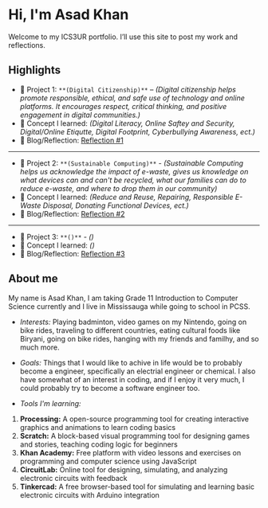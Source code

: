 # Hi, I'm Asad Khan
Welcome to my ICS3UR portfolio. I’ll use this site to post my work and reflections.

## Highlights
- 🔧 Project 1: `**(Digital Citizenship)**` – *(Digital citizenship helps promote responsible, ethical, and safe use of technology and online platforms. It encourages respect, critical thinking, and positive engagement in digital communities.)*
- 🧠 Concept I learned: *(Digital Literacy, Online Saftey and Security, Digital/Online Etiqutte, Digital Footprint, Cyberbullying Awareness, ect.)*
- 📝 Blog/Reflection: [Reflection #1](./posts/first_reflection.md)
---
- 🔧 Project 2: `**(Sustainable Computing)**` - *(Sustainable Computing helps us acknowledge the impact of e-waste, gives us knowledge on what devices can and can't be recycled, what our families can do to reduce e-waste, and where to drop them in our community)*
- 🧠 Concept I learned: *(Reduce and Reuse, Repairing, Responsible E-Waste Disposal, Donating Functional Devices, ect.)*
- 📝 Blog/Reflection: [Reflection #2](./posts/second_reflection.md)
---
- 🔧 Project 3: `**()**` - *()*
- 🧠 Concept I learned: *()*
- 📝 Blog/Reflection: [Reflection #3](./posts/third_reflection.md)

## About me
My name is Asad Khan, I am taking Grade 11 Introduction to Computer Science currently and I live in Mississauga while going to school in PCSS. 
- *Interests:* Playing badminton, video games on my Nintendo, going on bike rides, traveling to different countries, eating cultural foods like Biryani, going on bike rides, hanging with my friends and familhy, and so much more.
  
- *Goals:* Things that I would like to achive in life would be to probably become a engineer, specifically an electrial engineer or chemical. I also have somewhat of an interest in coding, and if I enjoy it very much, I could probably try to become a software engineer too.
  
- *Tools I'm learning:*
1. **Processing:** A open-source programming tool for creating interactive graphics and animations to learn coding basics
2. **Scratch:** A block-based visual programming tool for designing games and stories, teaching coding logic for beginners
3. **Khan Academy:** Free platform with video lessons and exercises on programming and computer science using JavaScript
4. **CircuitLab:** Online tool for designing, simulating, and analyzing electronic circuits with feedback
5. **Tinkercad:** A free browser-based tool for simulating and learning basic electronic circuits with Arduino integration
